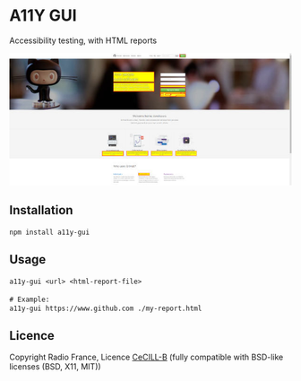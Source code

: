 # A11Y GUI

Accessibility testing, with HTML reports

![previewing report](docs/screen1.jpg)

## Installation

    npm install a11y-gui

## Usage

    a11y-gui <url> <html-report-file>
    
    # Example:
    a11y-gui https://www.github.com ./my-report.html

## Licence

Copyright Radio France, Licence [CeCILL-B](http://www.cecill.info/licences/Licence_CeCILL-B_V1-fr.html) (fully compatible with BSD-like licenses (BSD, X11, MIT))
